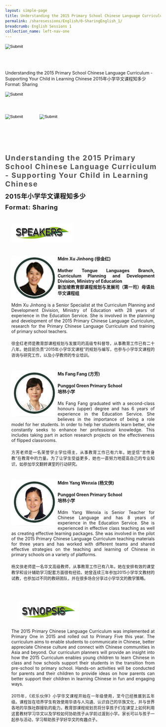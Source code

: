 ```yaml
---
layout: simple-page
title: Understanding the 2015 Primary School Chinese Language Curriculum - Supporting Your Child in Learning Chinese 
permalink: /sharesessions/English/0-SharingEnglish_1/
breadcrumb: English Sessions 1
collection_name: left-nav-one
---
```




<input type="image" name="btnBack" id="btnBack" onclick="goBack()" src="/images/btnBack.png" style="height:70px;">

Understanding the 2015 Primary School Chinese Language Curriculum - Supporting Your Child in Learning Chinese
2015年小学华文课程知多少
Format: Sharing

<link href="/misc/bootstrap.min.css" rel="stylesheet" />
<link href="/misc/Site.css" rel="stylesheet" />
<style>
        .divSPMain {
            padding: 20px;
            padding-top: 20px;
            text-align: justify;
            border-radius: 20px;
        }
        .divSPInfo {
            padding-top: 1px;
        }
    </style>

<div id="PanelSess">
            <div class="container SiteContent">
                <div class="container  text-right" style="padding-left:0px;">
                    <div class="col-md-4 col-sm-3 text-left" style="padding-left:0px;">
                        <input type="image" name="btnHome" id="btnHome"
                            src="https://event-reg.biz/DefaultBanner/images/MTLS2019/MTLSLogo.png"
                            style="height:70px;" />
                    </div>
                    <div class="col-md-8 col-sm-8 ">
                        <input type="image" name="btnBack" id="btnBack"
                            src="https://event-reg.biz/DefaultBanner/images/MTLS2019/btnBack.png"
                            style="height:70px;" />
                        <input type="image" name="btnRegister" id="btnRegister" class="pull-right"
                            src="https://event-reg.biz/DefaultBanner/images/MTLS2019/btnClosed.png"
                            style="height:70px;padding-left: 50px;" />
                    </div>
                    <br />
                </div>
                <div class="col-md-12" style="padding-top: 40px;">
                    <b>
                        <span id="lblTitle_EL"
                            style="font-weight: bold; font-size: 23px; letter-spacing: 2px; color: #525252">
                            Understanding the 2015 Primary School Chinese Language Curriculum - Supporting Your Child in
                            Learning Chinese</span></b>
                </div>
                <div class="col-md-12" style="padding-top: 10px;">
                    <span id="lblTitle_OL" style="font-weight: bold; font-size: 20px; letter-spacing: 1px;">
                        2015年小学华文课程知多少</span>
                </div>
                <div class="col-md-12" style="padding-top: 10px;">
                    <span id="tblFormat" style="font-weight: bold; font-size: 20px; letter-spacing: 1px;"><b>Format:</b>
                        Sharing</span>
                </div>
                <h2 style="text-decoration: underline; padding-left: 20px; padding-top: 10px;">
                    <img src="/images/sessions/HDerSpeakers.png"
                        style="height: 60px;" />
                </h2>
                <div class="row divSPMain">
                    <div class="col-md-2">
                        <img id="RptSpeaker_Img_0"
                            src="/images/sessions/C131.png"
                            style="float: left; width: 150px;" />
                    </div>
                    <div class="divSPInfo col-md-10">
                        <div class="col-md-12" style="font-weight: bold;">
                            <span id="RptSpeaker_lblName_0">Mdm Xu Jinhong (徐金红)</span>
                        </div>
                        <div class="col-md-12" style="padding-top: 20px; font-weight: bold;">
                            <span id="RptSpeaker_lblOrg_EL_0">Mother Tongue Languages Branch, Curriculum Planning and
                                Development Division, Ministry of Education </span>
                        </div>
                        <div class="col-md-12" style="font-weight: bold;">
                            <span id="RptSpeaker_lblOrg_OL_0">新加坡教育部课程规划与发展司（第一司）母语处华文课程组</span>
                        </div>
                        <div class="col-md-12" style="padding-top: 20px;">
                            <span id="RptSpeaker_Label1_0">Mdm Xu Jinhong is a Senior Specialist at the Curriculum
                                Planning and Development Division, Ministry of Education with 28 years of experience in
                                the Education Service. She is involved in the planning and development of the 2015
                                Primary Chinese Language Curriculum, research for the Primary Chinese Language
                                Curriculum and training of primary school teachers.</span>
                        </div>
                        <div class="col-md-12" style="padding-top: 20px; font-size: 13px;">
                            <span
                                id="RptSpeaker_Label2_0">徐金红老师是教育部课程规划与发展司的高级专科督导，从事教育工作已有二十八年。她目前负责“2015年小学华文课程”的规划与编写，也参与小学华文课程的咨询与研究工作，以及小学教师的专业培训。</span>
                        </div>
                    </div>
                </div>
                <div class="row divSPMain">
                    <div class="col-md-2">
                        <img id="RptSpeaker_Img_1"
                            src="/images/sessions/C132.png"
                            style="float: left; width: 150px;" />
                    </div>
                    <div class="divSPInfo col-md-10">
                        <div class="col-md-12" style="font-weight: bold;">
                            <span id="RptSpeaker_lblName_1">Ms Fang Fang (方芳)</span>
                        </div>
                        <div class="col-md-12" style="padding-top: 20px; font-weight: bold;">
                            <span id="RptSpeaker_lblOrg_EL_1">Punggol Green Primary School</span>
                        </div>
                        <div class="col-md-12" style="font-weight: bold;">
                            <span id="RptSpeaker_lblOrg_OL_1">培林小学</span>
                        </div>
                        <div class="col-md-12" style="padding-top: 20px;">
                            <span id="RptSpeaker_Label1_1">Ms Fang Fang graduated with a second-class honours (upper)
                                degree and has 6 years of experience in the Education Service. She believes in the
                                importance of being a role model for her students. In order to help her students learn
                                better, she constantly seeks to enhance her professional knowledge. This includes taking
                                part in action research projects on the effectiveness of flipped classrooms.</span>
                        </div>
                        <div class="col-md-12" style="padding-top: 20px; font-size: 13px;">
                            <span
                                id="RptSpeaker_Label2_1">方芳老师是一名荣誉学士学位得主，从事教育工作已有六年。她坚信“言传身教”在教育中的力量。为了让学生受益更多，她也一直努力地提高自己的专业知识，如参加华文翻转课室的行动研究。</span>
                        </div>
                    </div>
                </div>
                <div class="row divSPMain">
                    <div class="col-md-2">
                        <img id="RptSpeaker_Img_2"
                            src="/images/sessions/C133.png"
                            style="float: left; width: 150px;" />
                    </div>
                    <div class="divSPInfo col-md-10">
                        <div class="col-md-12" style="font-weight: bold;">
                            <span id="RptSpeaker_lblName_2">Mdm Yang Wenxia (杨文侠)</span>
                        </div>
                        <div class="col-md-12" style="padding-top: 20px; font-weight: bold;">
                            <span id="RptSpeaker_lblOrg_EL_2">Punggol Green Primary School</span>
                        </div>
                        <div class="col-md-12" style="font-weight: bold;">
                            <span id="RptSpeaker_lblOrg_OL_2">培林小学</span>
                        </div>
                        <div class="col-md-12" style="padding-top: 20px;">
                            <span id="RptSpeaker_Label1_2">Mdm Yang Wenxia is Senior Teacher for Chinese Language and
                                has 8 years of experience in the Education Service. She is experienced in effective
                                class teaching as well as creating effective learning packages. She was involved in the
                                pilot of the 2015 Primary Chinese Language Curriculum teaching materials for three years
                                and has worked with different teams and shared effective strategies on the teaching and
                                learning of Chinese in primary schools on a variety of platforms.</span>
                        </div>
                        <div class="col-md-12" style="padding-top: 20px; font-size: 13px;">
                            <span
                                id="RptSpeaker_Label2_2">杨文侠老师是一名华文高级教师，从事教育工作已有八年。她在安排有效的课堂教学和设计辅助学习配套方面很有经验。她曾连续三年参加2015小学华文教材的试教，也参加过不同的教研团队，并在很多场合分享过小学华文的教学策略。</span>
                        </div>
                    </div>
                </div>
                <div class="row divSPMain">
                    <h2 style="text-decoration: underline; padding-left: 20px;">
                        <img src="/images/sessions/HderSynopsis.png"
                            style="height: 60px;" /></h2>
                    <div class="col-md-2">
                    </div>
                    <div class="divSPInfo col-md-10">
                        <div class="col-md-12">
                            <span id="lblSynosis_EL">The 2015 Primary Chinese Language Curriculum was implemented at
                                Primary One in 2015 and rolled out to Primary Five this year. The curriculum aims to
                                enable students to communicate in Chinese, better appreciate Chinese culture and connect
                                with Chinese communities in Asia and beyond. Our curriculum planners will provide an
                                insight into how the 2015 Curriculum enables young children to learn Chinese in class
                                and how schools support their students in the transition from pre-school to primary
                                school. Hands-on activities will be conducted for parents and their children to provide
                                ideas on how parents can better support their children in learning Chinese in fun and
                                engaging ways. </span>
                        </div>
                        <div class="col-md-12" style="padding-top: 20px; font-size: 13px;">
                            <span
                                id="lblSynosis_OL">2015年，《欢乐伙伴》小学华文课程开始在一年级使用，至今已经推展到五年级。课程旨在培养学生有效使用华语与人沟通、认识自己的华族文化，并与世界各地的华族社群接轨的能力。教育部课程规划员将分享孩子们在课堂上如何利用这套教材学习华文以及学校如何协助孩子从学前过渡到小学。家长可以与孩子一起参与活动，学习帮助孩子学好华文的有趣点子。</span>
                        </div>
                    </div>
                </div>
            </div>
        </div>

